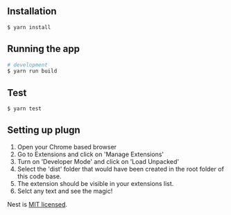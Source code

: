 

## Installation

```bash
$ yarn install
```

## Running the app

```bash
# development
$ yarn run build
```

## Test

```bash
$ yarn test
```

## Setting up plugn

1. Open your Chrome based browser 
2. Go to Extensions and click on 'Manage Extensions'
3. Turn on 'Developer Mode' and click on 'Load Unpacked'
4. Select the 'dist' folder that would have been created in the root folder of this code base.
5. The extension should be visible in your extensions list.
6. Selct any text and see the magic!


Nest is [MIT licensed](LICENSE).
